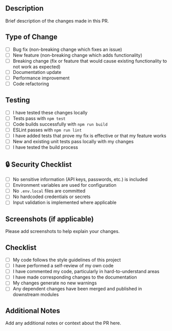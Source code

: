 ## Description
Brief description of the changes made in this PR.

## Type of Change
- [ ] Bug fix (non-breaking change which fixes an issue)
- [ ] New feature (non-breaking change which adds functionality)
- [ ] Breaking change (fix or feature that would cause existing functionality to not work as expected)
- [ ] Documentation update
- [ ] Performance improvement
- [ ] Code refactoring

## Testing
- [ ] I have tested these changes locally
- [ ] Tests pass with `npm test`
- [ ] Code builds successfully with `npm run build`
- [ ] ESLint passes with `npm run lint`
- [ ] I have added tests that prove my fix is effective or that my feature works
- [ ] New and existing unit tests pass locally with my changes
- [ ] I have tested the build process

## 🔒 Security Checklist
- [ ] No sensitive information (API keys, passwords, etc.) is included
- [ ] Environment variables are used for configuration
- [ ] No `.env.local` files are committed
- [ ] No hardcoded credentials or secrets
- [ ] Input validation is implemented where applicable

## Screenshots (if applicable)
Please add screenshots to help explain your changes.

## Checklist
- [ ] My code follows the style guidelines of this project
- [ ] I have performed a self-review of my own code
- [ ] I have commented my code, particularly in hard-to-understand areas
- [ ] I have made corresponding changes to the documentation
- [ ] My changes generate no new warnings
- [ ] Any dependent changes have been merged and published in downstream modules

## Additional Notes
Add any additional notes or context about the PR here.
